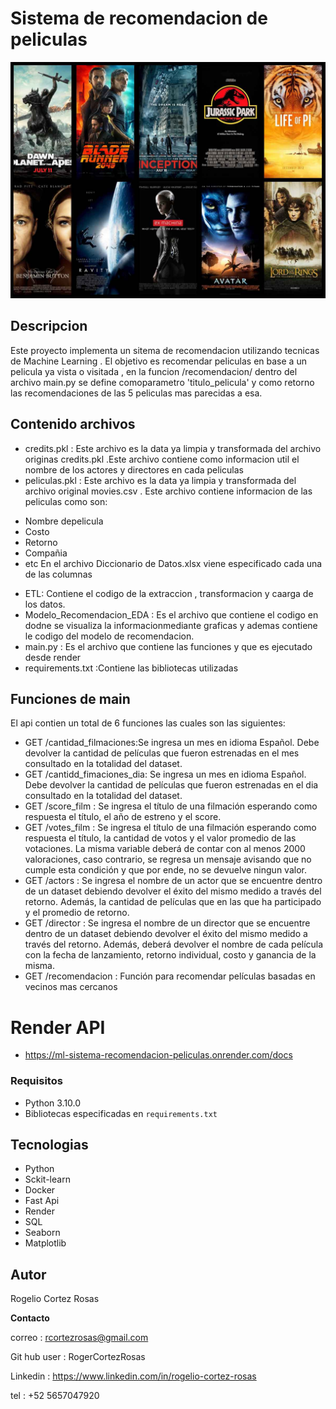 # Sistema de recomendacion de peliculas
![imagen](imagenes/movies.jpg)
## Descripcion

Este proyecto implementa un sitema de recomendacion utilizando tecnicas de Machine Learning . El objetivo es recomendar peliculas en base a un pelicula ya vista o visitada , en la funcion /recomendacion/ dentro del archivo main.py se define comoparametro 'titulo_pelicula' y como retorno las recomendaciones de las 5 peliculas mas parecidas a esa.

## Contenido archivos

- credits.pkl : Este archivo es la data ya limpia y transformada del archivo originas credits.pkl .Este archivo contiene como informacion util el nombre de los actores y directores  en cada peliculas 
- peliculas.pkl : Este archivo es la data ya limpia y transformada del archivo original movies.csv . Este archivo contiene informacion de las peliculas como son:
 * Nombre depelicula
 * Costo
 * Retorno
 * Compañia
 * etc 
 En el archivo Diccionario de Datos.xlsx viene especificado cada una de las columnas
 - ETL: Contiene el codigo de la extraccion , transformacion y caarga de los datos. 
 - Modelo_Recomendacion_EDA : Es el archivo que contiene el codigo en dodne se visualiza la informacionmediante graficas y ademas contiene le codigo del modelo de recomendacion.
 - main.py : Es el archivo que contiene las funciones y que es ejecutado desde render
- requirements.txt :Contiene las bibliotecas utilizadas

## Funciones de main
El api contien un total de 6 funciones las cuales son las siguientes:

- GET /cantidad_filmaciones:Se ingresa un mes en idioma Español. Debe devolver la cantidad de películas que fueron estrenadas en el mes consultado en la totalidad del dataset.
- GET /cantidd_fimaciones_dia: Se ingresa un mes en idioma Español. Debe devolver la cantidad de películas que fueron estrenadas en el dia consultado en la totalidad del dataset.
- GET /score_film : Se ingresa el título de una filmación esperando como respuesta el título, el año de estreno y el score.
- GET /votes_film : Se ingresa el título de una filmación esperando como respuesta el título, la cantidad de votos y el valor promedio de las votaciones. La misma variable deberá de contar con al menos 2000 valoraciones, caso contrario, se regresa un mensaje avisando que no cumple esta condición y que por ende, no se devuelve ningun valor.
- GET /actors : Se ingresa el nombre de un actor que se encuentre dentro de un dataset debiendo devolver el éxito del mismo medido a través del retorno. Además, la cantidad de películas que en las que ha participado y el promedio de retorno.
- GET /director : Se ingresa el nombre de un director que se encuentre dentro de un dataset debiendo devolver el éxito del mismo medido a través del retorno. Además, deberá devolver el nombre de cada película con la fecha de lanzamiento, retorno individual, costo y ganancia de la misma.
- GET /recomendacion : Función para recomendar películas basadas en vecinos mas cercanos



# Render API
- https://ml-sistema-recomendacion-peliculas.onrender.com/docs



### Requisitos

- Python 3.10.0
- Bibliotecas especificadas en `requirements.txt`

## Tecnologias

- Python
- Sckit-learn
- Docker
- Fast Api
- Render
- SQL
- Seaborn
- Matplotlib


## Autor

Rogelio Cortez Rosas

**Contacto**

correo : rcortezrosas@gmail.com

Git hub user : RogerCortezRosas

Linkedin : https://www.linkedin.com/in/rogelio-cortez-rosas

tel : +52 5657047920